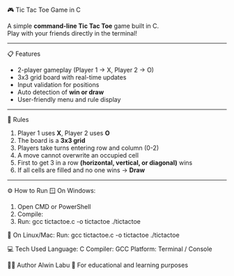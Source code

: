 🎮 Tic Tac Toe Game in C

A simple **command-line Tic Tac Toe** game built in C.  
Play with your friends directly in the terminal!

---

📋 Features
- 2-player gameplay (Player 1 → X, Player 2 → O)
- 3x3 grid board with real-time updates
- Input validation for positions
- Auto detection of **win or draw**
- User-friendly menu and rule display

---

🧠 Rules
1. Player 1 uses **X**, Player 2 uses **O**
2. The board is a **3x3 grid**
3. Players take turns entering row and column (0-2)
4. A move cannot overwrite an occupied cell
5. First to get 3 in a row **(horizontal, vertical, or diagonal)** wins
6. If all cells are filled and no one wins → **Draw**

---

⚙️ How to Run
🪟 On Windows:
1. Open CMD or PowerShell
2. Compile:
3. Run: gcc tictactoe.c -o tictactoe
        ./tictactoe

🐧 On Linux/Mac:
Run:    gcc tictactoe.c -o tictactoe
        ./tictactoe

💻 Tech Used
Language: C
Compiler: GCC
Platform: Terminal / Console

👨‍💻 Author
Alwin Labu
📧 For educational and learning purposes
